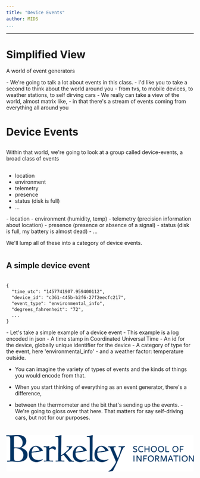 ```yaml
---
title: "Device Events"
author: MIDS
...
```


---

# Simplified View

A world of event generators

<div class="notes">
- We're going to talk a lot about events in this class.
- I'd like you to take a second to think about the world around you
- from tvs, to  mobile devices, to weather stations, to self dirving cars
- We really can take a view of the world, almost matrix like, 
- in that there's a stream of events coming from everything all around you
</div>


<div class="notes">
</div>


# Device Events
##
<div class="notes">
Within that world, we're going to look at a group called device-events, a broad class of events
</div>

##
- location
- environment
- telemetry
- presence
- status (disk is full)
- ...

<div class="notes">
- location
- environment (humidity, temp)
- telemetry (precision information about location)
- presence (presence or absence of a signal)
- status (disk is full, my battery is almost dead)
- ...

We'll lump all of these into a category of device events.
</div>

# 
## A simple device event
<pre><code>
{
  "time_utc": "1457741907.959400112",
  "device_id": "c361-445b-b2f6-27f2eecfc217",
  "event_type": "environmental_info",
  "degrees_fahrenheit": "72",
  ...
}
</code></pre>

<div class="notes">
- Let's take a simple example of a device event
- This example is a log encoded in json
- A time stamp in Coordinated Universal Time
- An id for the device, globally unique identifier for the device
- A category of type for the event, here 'environmental_info'
- and a weather factor: temperature outside.

- You can imagine the variety of types of events and the kinds of things you would encode from that.

- When you start thinking of everything as an event generator, there's a difference, 
- between the thermometer and the bit that's sending up the events. - We're going to gloss over that here. That matters for say self-driving cars, but not for our purposes.
</div>


#

<img class="logo" src="images/berkeley-school-of-information-logo.png"/>


